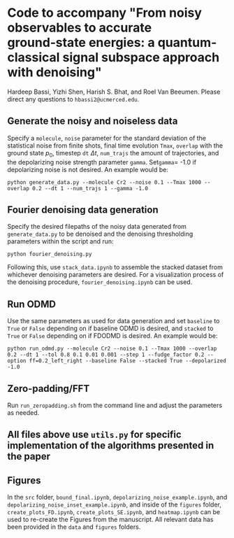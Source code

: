 # Code to accompany "From noisy observables to accurate ground‑state energies: a  quantum-classical signal subspace approach with denoising"
Hardeep Bassi, Yizhi Shen, Harish S. Bhat, and Roel Van Beeumen. Please direct any questions to `hbassi2@ucmerced.edu`.

## Generate the noisy and noiseless data 
Specify a `molecule`, `noise` parameter for the standard deviation of the statistical noise from finite shots, final time evolution `Tmax`, `overlap` with the ground state $p_0$, timestep `dt` $\Delta t$, `num_trajs` the amount of trajectories, and the depolarizing noise strength parameter `gamma`. Set`gamma`= -1.0 if depolarizing noise is not desired. An example would be:

`python generate_data.py --molecule Cr2 --noise 0.1 --Tmax 1000 --overlap 0.2 --dt 1 --num_trajs 1 --gamma -1.0`

## Fourier denoising data generation
Specify the desired filepaths of the noisy data generated from `generate_data.py` to be denoised and the denoising thresholding parameters within the script and run:

`python fourier_denoising.py`

Following this, use `stack_data.ipynb` to assemble the stacked dataset from whichever denoising parameters are desired. For a visualization process of the denoising procedure, `fourier_denoising.ipynb` can be used.

## Run ODMD  
Use the same parameters as used for data generation and set `baseline` to `True` or `False` depending on if baseline ODMD is desired, and `stacked` to `True` or `False` depending on if FDODMD is desired. An example would be:

`python run_odmd.py --molecule Cr2 --noise 0.1 --Tmax 1000 --overlap 0.2 --dt 1 --tol 0.8 0.1 0.01 0.001 --step 1 --fudge_factor 0.2 --option ff=0.2_left_right --baseline False --stacked True --depolarized -1.0`

## Zero-padding/FFT
Run `run_zeropadding.sh` from the command line and adjust the parameters as needed.

## All files above use `utils.py` for specific implementation of the algorithms presented in the paper

## Figures
In the `src` folder, `bound_final.ipynb`, `depolarizing_noise_example.ipynb`, and `depolarizing_noise_inset_example.ipynb`, and inside of the `figures` folder, `create_plots_FD.ipynb`, `create_plots_SE.ipynb`, and `heatmap.ipynb` can be used to re-create the Figures from the manuscript.  All relevant data has been provided in the `data` and `figures` folders.
